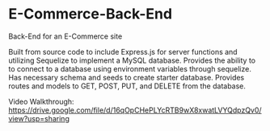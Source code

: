 # E-Commerce-Back-End
Back-End for an E-Commerce site

Built from source code to include Express.js for server functions and utilizing Sequelize to implement a MySQL database.
Provides the ability to to connect to a database using environment variables through sequelize. Has necessary schema and seeds to create starter database.
Provides routes and models to GET, POST, PUT, and DELETE from the database.

Video Walkthrough: https://drive.google.com/file/d/16qOpCHePLYcRTB9wX8xwatLVYQdpzQv0/view?usp=sharing
